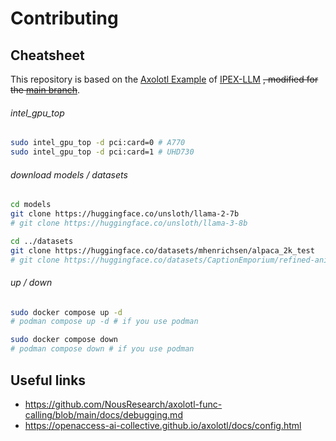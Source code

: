 # Contributing

## Cheatsheet

This repository is based on the
[Axolotl Example](https://github.com/intel-analytics/ipex-llm/blob/main/python/llm/example/GPU/LLM-Finetuning/axolotl)
of [IPEX-LLM](https://github.com/intel-analytics/ipex-llm) ~~, modified for the
[main branch](https://github.com/OpenAccess-AI-Collective/axolotl)~~.

###### intel_gpu_top

```bash
sudo intel_gpu_top -d pci:card=0 # A770
sudo intel_gpu_top -d pci:card=1 # UHD730
```

###### download models / datasets

```bash
cd models
git clone https://huggingface.co/unsloth/llama-2-7b
# git clone https://huggingface.co/unsloth/llama-3-8b

cd ../datasets
git clone https://huggingface.co/datasets/mhenrichsen/alpaca_2k_test
# git clone https://huggingface.co/datasets/CaptionEmporium/refined-anime-instruct-en-641k
```

###### up / down

```bash
sudo docker compose up -d
# podman compose up -d # if you use podman

sudo docker compose down
# podman compose down # if you use podman
```

## Useful links

- https://github.com/NousResearch/axolotl-func-calling/blob/main/docs/debugging.md
- https://openaccess-ai-collective.github.io/axolotl/docs/config.html
